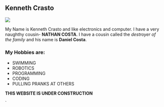 ## Kenneth Crasto  
![](https://lh3.googleusercontent.com/-mSR5bErDJ0M/Vb3x418j3KI/AAAAAAAAAJ8/ZoZazSP8A40/w426-h427/Ninja-Shadow%2B%25281%2529.png=100x100)

My Name is Kenneth Crasto and like electronics and computer. I have a very naughthy cousin- **NATHAN COSTA**. 
I have a cousin called the _destroyer of the family_ and his name is **Daniel Costa**. 


### My Hobbies are:
* SWIMMING
* ROBOTICS
* PROGRAMMING
* CODING
* PULLING PRANKS AT OTHERS



**THIS WEBSITE IS UNDER CONSTRUCTION**


`
